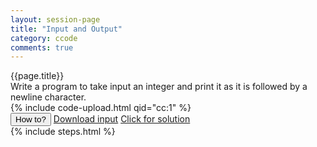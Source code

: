 ```yaml
---
layout: session-page
title: "Input and Output"
category: ccode
comments: true
---
```


<div class="session-title">
	{{page.title}}
</div>

<section>
<div class="question">
	<div class="para">Write a program to take input an integer and print it as it is followed by a newline character.</div>
</div>
{% include code-upload.html qid="cc:1" %}
<div class="explanation">
	<div class="actions text-right">
		<button class="btn link-button explanation-button">How to?</button>
		<a href="{{ "/files/ccode/cc1/in" | prepend: site.baseurl }}" class="btn link-button">Download input</a>
		<a href="{{ "/files/ccode/cc1/cc1.c" | prepend: site.baseurl }}" class="btn link-button">Click for solution</a>
	</div>
	<div class="explanation-content">
		{% include steps.html %}
	</div>
</div>